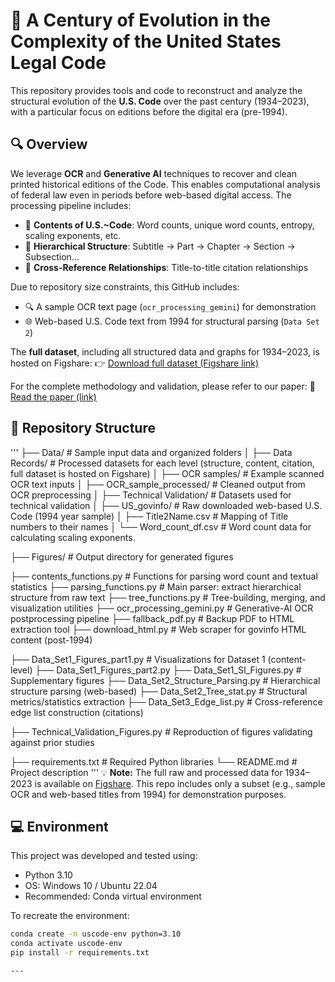 # 📘 A Century of Evolution in the Complexity of the United States Legal Code

This repository provides tools and code to reconstruct and analyze the structural evolution of the **U.S. Code** over the past century (1934–2023), with a particular focus on editions before the digital era (pre-1994).

## 🔍 Overview

We leverage **OCR** and **Generative AI** techniques to recover and clean printed historical editions of the Code. This enables computational analysis of federal law even in periods before web-based digital access. The processing pipeline includes:

- 📄 **Contents of U.S.~Code**: Word counts, unique word counts, entropy, scaling exponents, etc.
- 🌲 **Hierarchical Structure**: Subtitle → Part → Chapter → Section → Subsection...
- 🔗 **Cross-Reference Relationships**: Title-to-title citation relationships

Due to repository size constraints, this GitHub includes:

- 🔍 A sample OCR text page (`ocr_processing_gemini`) for demonstration
- 🌐 Web-based U.S. Code text from 1994 for structural parsing (`Data Set 2`)

The **full dataset**, including all structured data and graphs for 1934–2023, is hosted on Figshare:
👉 [Download full dataset (Figshare link)](XXX)

For the complete methodology and validation, please refer to our paper:
📄 [Read the paper (link)](XXX)

## 📁 Repository Structure
'''
├── Data/ # Sample input data and organized folders
│ ├── Data Records/ # Processed datasets for each level (structure, content, citation, full dataset is hosted on Figshare)
│ ├── OCR samples/ # Example scanned OCR text inputs
│ ├── OCR_sample_processed/ # Cleaned output from OCR preprocessing
│ ├── Technical Validation/ # Datasets used for technical validation
│ ├── US_govinfo/ # Raw downloaded web-based U.S. Code (1994 year sample)
│ ├── Title2Name.csv # Mapping of Title numbers to their names
│ └── Word_count_df.csv # Word count data for calculating scaling exponents.

├── Figures/ # Output directory for generated figures

├── contents_functions.py # Functions for parsing word count and textual statistics
├── parsing_functions.py # Main parser: extract hierarchical structure from raw text
├── tree_functions.py # Tree-building, merging, and visualization utilities
├── ocr_processing_gemini.py # Generative-AI OCR postprocessing pipeline
├── fallback_pdf.py # Backup PDF to HTML extraction tool
├── download_html.py # Web scraper for govinfo HTML content (post-1994)

├── Data_Set1_Figures_part1.py # Visualizations for Dataset 1 (content-level)
├── Data_Set1_Figures_part2.py
├── Data_Set1_SI_Figures.py # Supplementary figures
├── Data_Set2_Structure_Parsing.py # Hierarchical structure parsing (web-based)
├── Data_Set2_Tree_stat.py # Structural metrics/statistics extraction
├── Data_Set3_Edge_list.py # Cross-reference edge list construction (citations)

├── Technical_Validation_Figures.py # Reproduction of figures validating against prior studies

├── requirements.txt # Required Python libraries
└── README.md # Project description
'''
💡 **Note:** The full raw and processed data for 1934–2023 is available on [Figshare](XXX). This repo includes only a subset (e.g., sample OCR and web-based titles from 1994) for demonstration purposes.


## 💻 Environment

This project was developed and tested using:

- Python 3.10
- OS: Windows 10 / Ubuntu 22.04
- Recommended: Conda virtual environment

To recreate the environment:

```bash
conda create -n uscode-env python=3.10
conda activate uscode-env
pip install -r requirements.txt

---
